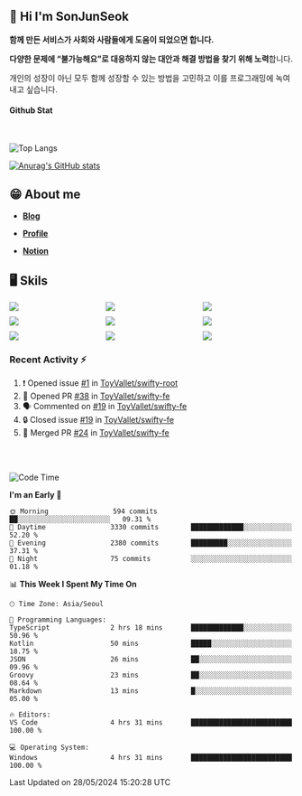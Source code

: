 ## 👋 Hi I'm SonJunSeok

**함께 만든 서비스가 사회와 사람들에게 도움이 되었으면 합니다.** 

**다양한 문제에 “불가능해요”로 대응하지 않는 대안과 해결 방법을 찾기 위해 노력**합니다. 

개인의 성장이 아닌 모두 함께 성장할 수 있는 방법을 고민하고 이를 프로그래밍에 녹여내고 싶습니다.

#### Github Stat
<div style="margin-top:50px;">

![Top Langs](https://github-readme-stats.vercel.app/api/top-langs/?username=kd02109&layout=compact&bg_color=dbf4ff&title_color=67adcc&text_color=67adcc&hide_border=true&show_icons=true&icon_color=67adcc&rank_icon=github&count_private=true&card_width=400px&card_height=300px)

[![Anurag's GitHub stats](https://github-readme-stats.vercel.app/api?username=kd02109&bg_color=dbf4ff&title_color=67adcc&text_color=67adcc&hide_border=true&show_icons=true&icon_color=67adcc&rank_icon=github&count_private=true&card_width=250px)](https://github.com/anuraghazra/github-readme-stats)


</div>



## 😁 About me
-  <a href="https://sonblog.vercel.app/" target="_blank"><strong>Blog</strong></a>

-  <a href="https://nostalgic-marquis-7af.notion.site/Frontend-Engineer-ec9b6e38c7824e7fb7f6fca4fc8564a5?pvs=74" target="_blank"><strong>Profile</strong></a>

-  <a href="https://nostalgic-marquis-7af.notion.site/Front-End-f0f3b7fcec3045c482c1cd33dfcf2abc?pvs=74" target="_blank"><strong>Notion</strong></a>

## 🖥️ Skils


<div style="display:grid; grid-template-rows:repeat(3, 1fr); grid-template-columns:repeat(3, 1fr); gap:10px">
  <img src="https://img.shields.io/badge/javascript-F7DF1E?style=flat-square&logo=javascript&logoColor=black"> 
  <img src="https://img.shields.io/badge/typescript-3178C6?style=flat-square&logo=typescript&logoColor=white"/>
  <img src="https://img.shields.io/badge/react-61DAFB?style=flat-square&logo=react&logoColor=black"/>
  <img src="https://img.shields.io/badge/redux-764ABC?style=flat-square&logo=redux&logoColor=white"/>
  <img src="https://img.shields.io/badge/styledcomponents-DB7093?style=flat-square&logo=styledcomponents&logoColor=white"/>
  <img src="https://img.shields.io/badge/tailwindcss-06B6D4?style=flat-square&logo=tailwindcss&logoColor=white"/>
  <img src="https://img.shields.io/badge/reactquery-FF4154?style=flat-square&logo=reactquery&logoColor=white"/>
  <img src="https://img.shields.io/badge/Next.js-B4B4DC?style=flat&logo=Next.js&logoColor=black"/>
  <img src="https://img.shields.io/badge/reactrouter-CA4245?style=flat-square&logo=reactrouter&logoColor=white"/>
</div>

### Recent Activity :zap:
<!--START_SECTION:activity-->
1. ❗ Opened issue [#1](https://github.com/ToyVallet/swifty-root/issues/1) in [ToyVallet/swifty-root](https://github.com/ToyVallet/swifty-root)
2. 💪 Opened PR [#38](https://github.com/ToyVallet/swifty-fe/pull/38) in [ToyVallet/swifty-fe](https://github.com/ToyVallet/swifty-fe)
3. 🗣 Commented on [#19](https://github.com/ToyVallet/swifty-fe/issues/19#issuecomment-2118807602) in [ToyVallet/swifty-fe](https://github.com/ToyVallet/swifty-fe)
4. 🔒 Closed issue [#19](https://github.com/ToyVallet/swifty-fe/issues/19) in [ToyVallet/swifty-fe](https://github.com/ToyVallet/swifty-fe)
5. 🎉 Merged PR [#24](https://github.com/ToyVallet/swifty-fe/pull/24) in [ToyVallet/swifty-fe](https://github.com/ToyVallet/swifty-fe)
<!--END_SECTION:activity-->

<br/>
<br/>

<!--START_SECTION:waka-->
![Code Time](http://img.shields.io/badge/Code%20Time-1%2C713%20hrs%2059%20mins-blue)

**I'm an Early 🐤** 

```text
🌞 Morning                594 commits         ██░░░░░░░░░░░░░░░░░░░░░░░   09.31 % 
🌆 Daytime                3330 commits        █████████████░░░░░░░░░░░░   52.20 % 
🌃 Evening                2380 commits        █████████░░░░░░░░░░░░░░░░   37.31 % 
🌙 Night                  75 commits          ░░░░░░░░░░░░░░░░░░░░░░░░░   01.18 % 
```


📊 **This Week I Spent My Time On** 

```text
🕑︎ Time Zone: Asia/Seoul

💬 Programming Languages: 
TypeScript               2 hrs 18 mins       █████████████░░░░░░░░░░░░   50.96 % 
Kotlin                   50 mins             █████░░░░░░░░░░░░░░░░░░░░   18.75 % 
JSON                     26 mins             ██░░░░░░░░░░░░░░░░░░░░░░░   09.96 % 
Groovy                   23 mins             ██░░░░░░░░░░░░░░░░░░░░░░░   08.64 % 
Markdown                 13 mins             █░░░░░░░░░░░░░░░░░░░░░░░░   05.00 % 

🔥 Editors: 
VS Code                  4 hrs 31 mins       █████████████████████████   100.00 % 

💻 Operating System: 
Windows                  4 hrs 31 mins       █████████████████████████   100.00 % 
```


 Last Updated on 28/05/2024 15:20:28 UTC
<!--END_SECTION:waka-->
